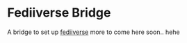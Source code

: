 # Fediiverse Bridge

A bridge to set up [fediiverse](https://github.com/760ceb3b9c0ba4872cadf3ce35a7a494/fediiverse)
more to come here soon.. hehe
